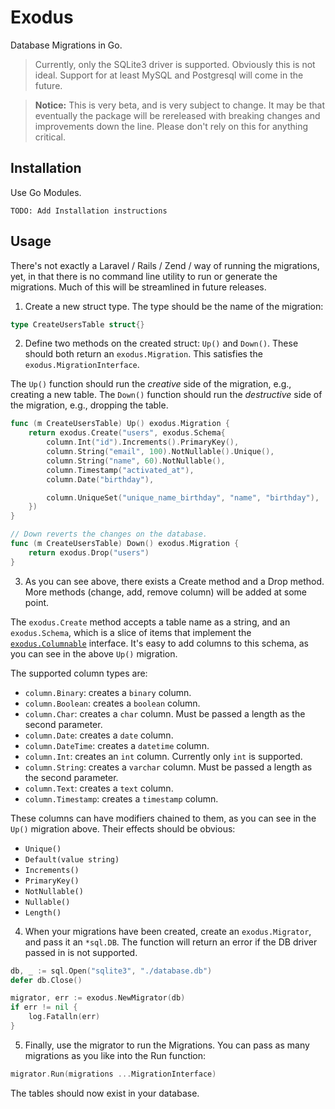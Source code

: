 # Exodus

Database Migrations in Go.

> Currently, only the SQLite3 driver is supported. Obviously this is not ideal. Support
> for at least MySQL and Postgresql will come in the future.

> **Notice:** This is very beta, and is very subject to change. It may be that eventually
> the package will be rereleased with breaking changes and improvements down the line.
> Please don't rely on this for anything critical.

## Installation

Use Go Modules.

`TODO: Add Installation instructions`

## Usage

There's not exactly a Laravel / Rails / Zend / <Framework> way of running the migrations,
yet, in that there is no command line utility to run or generate the migrations. Much
of this will be streamlined in future releases.

1. Create a new struct type. The type should be the name of the migration:

```go
type CreateUsersTable struct{}
```

2. Define two methods on the created struct: `Up()` and `Down()`. These should both
return an `exodus.Migration`. This satisfies the `exodus.MigrationInterface`.

The `Up()` function should run the *creative* side of the migration, e.g., creating
a new table. The `Down()` function should run the *destructive* side of the migration,
e.g., dropping the table.

```go
func (m CreateUsersTable) Up() exodus.Migration {
	return exodus.Create("users", exodus.Schema{
		column.Int("id").Increments().PrimaryKey(),
		column.String("email", 100).NotNullable().Unique(),
		column.String("name", 60).NotNullable(),
		column.Timestamp("activated_at"),
		column.Date("birthday"),

		column.UniqueSet("unique_name_birthday", "name", "birthday"),
	})
}

// Down reverts the changes on the database.
func (m CreateUsersTable) Down() exodus.Migration {
	return exodus.Drop("users")
}
```

3. As you can see above, there exists a Create method and a Drop method. More methods
(change, add, remove column) will be added at some point.

The `exodus.Create` method accepts a table name as a string, and an `exodus.Schema`, which
is a slice of items that implement the [`exodus.Columnable`](column/Column.go) interface.
It's easy to add columns to this schema, as you can see in the above `Up()` migration.

The supported column types are:

- `column.Binary`: creates a `binary` column.
- `column.Boolean`: creates a `boolean` column.
- `column.Char`: creates a `char` column. Must be passed a length as the second parameter.
- `column.Date`: creates a `date` column.
- `column.DateTime`: creates a `datetime` column.
- `column.Int`: creates an `int` column. Currently only `int` is supported.
- `column.String`: creates a `varchar` column. Must be passed a length as the second parameter.
- `column.Text`: creates a `text` column.
- `column.Timestamp`: creates a `timestamp` column.

These columns can have modifiers chained to them, as you can see in the `Up()` migration
above. Their effects should be obvious:

- `Unique()`
- `Default(value string)`
- `Increments()`
- `PrimaryKey()`
- `NotNullable()`
- `Nullable()`
- `Length()`

4. When your migrations have been created, create an `exodus.Migrator`, and pass it an `*sql.DB`.
The function will return an error if the DB driver passed in is not supported.

```go
db, _ := sql.Open("sqlite3", "./database.db")
defer db.Close()

migrator, err := exodus.NewMigrator(db)
if err != nil {
    log.Fatalln(err)
}
```

5. Finally, use the migrator to run the Migrations. You can pass as many migrations
as you like into the Run function:

```go
migrator.Run(migrations ...MigrationInterface)
```

The tables should now exist in your database.